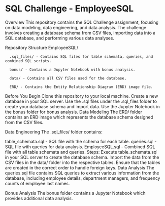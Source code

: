 # SQL Challenge - EmployeeSQL
Overview
This repository contains the SQL Challenge assignment, focusing on data modeling, data engineering, and data analysis. The challenge involves creating a database schema from CSV files, importing data into a SQL database, and performing various data analyses.

Repository Structure
      EmployeeSQL/
      
      .sql_files/ - Contains SQL files for table schemata, queries, and combined SQL scripts.
      
      bonus/ - Contains a Jupyter Notebook with bonus analysis.
      
      data/ - Contains all CSV files used for the database.
      
      ERD/ - Contains the Entity Relationship Diagram (ERD) image file.

Before You Begin
Clone this repository to your local machine.
Create a new database in your SQL server.
Use the .sql files under the .sql_files folder to create your database schema and import data.
Use the Jupyter Notebook in the bonus folder for bonus analysis.
Data Modeling
The ERD/ folder contains an ERD image which represents the database schema designed from the CSV files.

Data Engineering
The .sql_files/ folder contains:

table_schemata.sql - SQL file with the schema for each table.
queries.sql - SQL file with queries for data analysis.
EmployeeSQL.sql - Combined SQL file with all table schemata and queries.
Steps:
Execute table_schemata.sql in your SQL server to create the database schema.
Import the data from the CSV files in the data/ folder into the respective tables.
Ensure that the tables are created in the correct order to handle foreign keys.
Data Analysis
The queries.sql file contains SQL queries to extract various information from the database, including employee details, department managers, and frequency counts of employee last names.

Bonus Analysis
The bonus folder contains a Jupyter Notebook which provides additional data analysis.
